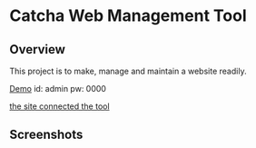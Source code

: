 # Catcha Web Management Tool

## Overview
This project is to make, manage and maintain a website readily.

[Demo](http://catchaweb.cafe24.com/admin)
id: admin
pw: 0000

[the site connected the tool](http://catchaweb.cafe24.com)


## Screenshots

